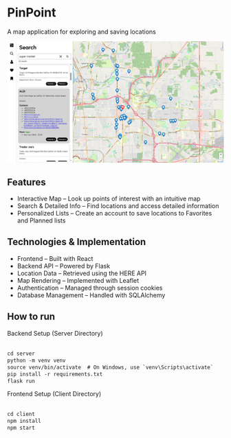 <h1> PinPoint </h1>

A map application for exploring and saving locations

<img src="/assets/demo.png">

<h2>Features</h2>
<ul>
    <li> Interactive Map – Look up points of interest with an intuitive map </li>
    <li> Search & Detailed Info – Find locations and access detailed information </li>
    <li> Personalized Lists – Create an account to save locations to Favorites and Planned lists </li>
</ul>

<h2>Technologies & Implementation</h2>
<ul>
    <li> Frontend – Built with React  </li>
    <li> Backend API – Powered by Flask </li>
    <li> Location Data – Retrieved using the HERE API </li>
    <li> Map Rendering – Implemented with Leaflet </li>
    <li> Authentication – Managed through session cookies </li>
    <li> Database Management – Handled with SQLAlchemy </li>
</ul>

<h2> How to run </h2>

Backend Setup (Server Directory)

<pre><code>
cd server
python -m venv venv
source venv/bin/activate  # On Windows, use `venv\Scripts\activate`
pip install -r requirements.txt
flask run
</code></pre>

Frontend Setup (Client Directory)

<pre><code>
cd client
npm install
npm start
</code></pre>